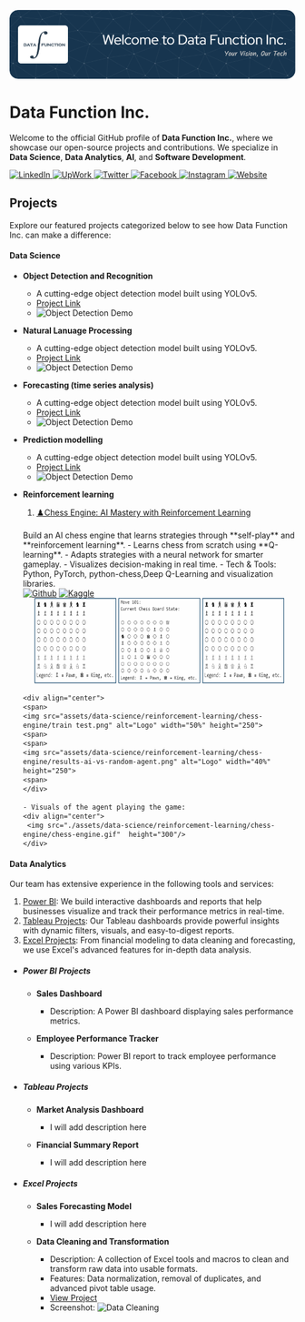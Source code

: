 
![Business Banner](assets/banner.png)
# Data Function Inc.
Welcome to the official GitHub profile of **Data Function Inc.**, where we showcase our open-source projects and contributions. We specialize in **Data Science**, **Data Analytics**, **AI**, and **Software Development**.

<div>
<a href="https://ca.linkedin.com/company/datafunction">
  <img src="https://img.shields.io/badge/Linkedin-0077b5?style=flat&logo=linkedin" alt="LinkedIn" />
</a>
<a href="https://www.upwork.com/agencies/datafunction/">
  <img src="https://img.shields.io/badge/Upwork-494949?style=flat&logo=upwork" alt="UpWork" />
</a>

<a href="https://twitter.com/DataFunctionInc">
  <img src="https://img.shields.io/badge/Twitter-1DA1F2?style=flat&logo=twitter&logoColor=white" alt="Twitter" />
</a>
<a href="https://www.facebook.com/datafunction.ca">
  <img src="https://img.shields.io/badge/Facebook-1877F2?style=flat&logo=facebook&logoColor=white" alt="Facebook" />
</a>
<a href="https://www.instagram.com/datafunction.ca/">
  <img src="https://img.shields.io/badge/Instagram-E4405F?style=flat&logo=instagram&logoColor=white" alt="Instagram" />
</a>
<a href="https://www.datafunction.ca/">
  <img src="https://img.shields.io/badge/Website-0D6EFD?style=plastic&logo=firefoxbrowser&logoColor=white" alt="Website" />
</a>


</div>

## Projects

Explore our featured projects categorized below to see how Data Function Inc. can make a difference:

#### Data Science

- **Object Detection and Recognition**

  - A cutting-edge object detection model built using YOLOv5.
  - [Project Link](#)
  - ![Object Detection Demo](#)

- **Natural Lanuage Processing**

  - A cutting-edge object detection model built using YOLOv5.
  - [Project Link](#)
  - ![Object Detection Demo](#)

- **Forecasting (time series analysis)**

  - A cutting-edge object detection model built using YOLOv5.
  - [Project Link](#)
  - ![Object Detection Demo](#)

- **Prediction modelling**

  - A cutting-edge object detection model built using YOLOv5.
  - [Project Link](#)
  - ![Object Detection Demo](#)

- **Reinforcement learning**

  1. [♟️Chess Engine: AI Mastery with Reinforcement Learning](https://github.com/DataFunctionInc/chess-engine.git)
  <br>
     Build an AI chess engine that learns strategies through **self-play** and **reinforcement learning**. 
      - Learns chess from scratch using **Q-learning**.  
      - Adapts strategies with a neural network for smarter gameplay.  
      - Visualizes decision-making in real time. - Tech & Tools: Python, PyTorch, python-chess,Deep Q-Learning and visualization libraries.
        <div >
        <a href="https://github.com/DataFunctionInc/chess-engine"><img src="https://img.shields.io/badge/GitHub-100000?style=flat&logo=github&logoColor=white" alt="Github" /></a>
        <a href="https://www.kaggle.com"><img src="https://img.shields.io/badge/Kaggle-20BEFF?style=flat&logo=kaggle&logoColor=white" alt="Kaggle" /></a>
        </div>
      <div align="center">
      <span>
      <img src="assets/data-science/reinforcement-learning/chess-engine/initial state.png" alt="Logo" width="30%" height="150">
      <span>
      <span>
      <img src="assets/data-science/reinforcement-learning/chess-engine/Move 101.png" alt="Logo" width="30%" height="150">
      <span>
      <span>
      <img src="assets/data-science/reinforcement-learning/chess-engine/initial state.png" alt="Logo" width="30%" height="150">
      <span>  
      </div>

      <div align="center">
      <span>
      <img src="assets/data-science/reinforcement-learning/chess-engine/train test.png" alt="Logo" width="50%" height="250">
      <span>
      <span>
      <img src="assets/data-science/reinforcement-learning/chess-engine/results-ai-vs-random-agent.png" alt="Logo" width="40%"  height="250">
      <span>  
      </div>
    
      - Visuals of the agent playing the game:
      <div align="center">
       <img src="./assets/data-science/reinforcement-learning/chess-engine/chess-engine.gif"  height="300"/>
      </div>

#### Data Analytics
Our team has extensive experience in the following tools and services:
1. [Power BI](#power-bi-projects): We build interactive dashboards and reports that help businesses visualize and track their performance metrics in real-time.
2. [Tableau Projects](#tableau-projects): Our Tableau dashboards provide powerful insights with dynamic filters, visuals, and easy-to-digest reports.
3. [Excel Projects](#excel-projects): From financial modeling to data cleaning and forecasting, we use Excel's advanced features for in-depth data analysis.

- #####  Power BI Projects
  - **Sales Dashboard**
    - Description: A Power BI dashboard displaying sales performance metrics.
    <!-- - Features: Interactive charts, filters for regions and time periods, and monthly growth analysis.
    - [View Project](link-to-project)
    - Screenshot: ![Power BI Dashboard](screenshot-link) -->

  - **Employee Performance Tracker**
    - Description: Power BI report to track employee performance using various KPIs.
    <!-- - Features: Visuals like bar charts, scatter plots, and trend lines to visualize employee data over time.
    - [View Project](link-to-project)
    - Screenshot: ![Employee Performance](screenshot-link) -->

- #####  Tableau Projects
  - **Market Analysis Dashboard**
    - I will add description here
    <!-- Description: A comprehensive Tableau dashboard analyzing market trends and customer behavior. -->
    <!-- - Features: Interactive filters, line and bar charts, geographic map visualizations.
    - [View Project](link-to-project)
    - Screenshot: ![Tableau Market Analysis](screenshot-link) -->

  - **Financial Summary Report**
     - I will add description here
    <!-- - Description: A Tableau workbook summarizing financial data for decision-makers.
    - Features: Drill-down options, financial trend analysis, revenue breakdown by department.
    - [View Project](link-to-project)
    - Screenshot: ![Financial Report](screenshot-link) -->

- ##### Excel Projects
  - **Sales Forecasting Model**
    - I will add description here
    <!-- - Description: An Excel model that uses historical sales data to forecast future trends.
    - Features: Use of functions like **IF**, **VLOOKUP**, and **FORECAST** to predict sales.
    - [View Project](link-to-project)
    - Screenshot: ![Sales Forecasting](screenshot-link) -->

  - **Data Cleaning and Transformation**
    - Description: A collection of Excel tools and macros to clean and transform raw data into usable formats.
    - Features: Data normalization, removal of duplicates, and advanced pivot table usage.
    - [View Project](link-to-project)
    - Screenshot: ![Data Cleaning](screenshot-link)

<!-- 

## Contact
Feel free to reach out to me for collaboration, feedback, or inquiries about any of these projects!
- [LinkedIn](https://linkedin.com/in/your-profile)
- [Email](mailto:youremail@example.com) -->


<!-- 
- **Power BI Dashboard**
  - A comprehensive Power BI dashboard analyzing company sales data.
  - [Project Link](#)
  - Visuals: ![Power BI Dashboard](#)

### Frontend

- **React-based Cineplex App**
  - A movie theater app built with React and Redux.
  - [Project Link](#)
  - Demo: [Cineplex Demo](#)

### Backend

- **Django REST API**
  - REST API developed using Django for a movie booking system.
  - [Project Link](#)
  - Demo: [API Documentation](#)

### Mobile App Development

- **React Native App**
  - A cross-platform mobile app built with React Native.
  - [Project Link](#)
  - Demo: [App Demo](#)

## 🔗 Links

- [Data Function Inc. Website](https://www.datafunction.ca)
- [Dawood's Data Science Portfolio](#)

## 🤝 Contribute

We welcome contributions to our projects! Check out our **issues** for open tasks and feel free to submit your pull requests. -->
